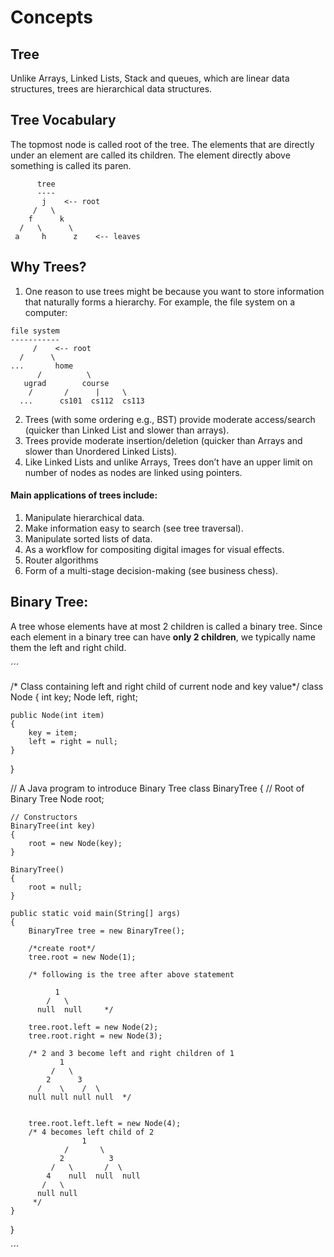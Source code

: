# Concepts

## Tree
Unlike Arrays, Linked Lists, Stack and queues, which are linear data structures, trees are hierarchical data structures.

## Tree Vocabulary 
The topmost node is called root of the tree. The elements that are directly under an element are called its children. The element directly above something is called its paren.
```
      tree
      ----
       j    <-- root
     /   \
    f      k  
  /   \      \
 a     h      z    <-- leaves
```

## Why Trees?

1. One reason to use trees might be because you want to store information that naturally forms a hierarchy. For example, the file system on a computer:
```
file system
-----------
     /    <-- root
  /      \
...       home
      /          \
   ugrad        course
    /       /      |     \
  ...      cs101  cs112  cs113  
```

2. Trees (with some ordering e.g., BST) provide moderate access/search (quicker than Linked List and slower than arrays).
3. Trees provide moderate insertion/deletion (quicker than Arrays and slower than Unordered Linked Lists).
4. Like Linked Lists and unlike Arrays, Trees don’t have an upper limit on number of nodes as nodes are linked using pointers.

#### Main applications of trees include:
1. Manipulate hierarchical data.
2. Make information easy to search (see tree traversal).
3. Manipulate sorted lists of data.
4. As a workflow for compositing digital images for visual effects.
5. Router algorithms
6. Form of a multi-stage decision-making (see business chess).


## Binary Tree: 
A tree whose elements have at most 2 children is called a binary tree. 
Since each element in a binary tree can have __only 2 children__, we typically name them the left and right child.

´´´

/* Class containing left and right child of current 
   node and key value*/
class Node 
{ 
    int key; 
    Node left, right; 
  
    public Node(int item) 
    { 
        key = item; 
        left = right = null; 
    } 
}
  
// A Java program to introduce Binary Tree 
class BinaryTree 
{ 
    // Root of Binary Tree 
    Node root; 
  
    // Constructors 
    BinaryTree(int key) 
    { 
        root = new Node(key); 
    } 
  
    BinaryTree() 
    { 
        root = null; 
    } 
  
    public static void main(String[] args) 
    { 
        BinaryTree tree = new BinaryTree(); 
  
        /*create root*/
        tree.root = new Node(1); 
  
        /* following is the tree after above statement 
  
              1 
            /   \ 
          null  null     */
  
        tree.root.left = new Node(2); 
        tree.root.right = new Node(3); 
  
        /* 2 and 3 become left and right children of 1 
               1 
             /   \ 
            2      3 
          /    \    /  \ 
        null null null null  */
  
  
        tree.root.left.left = new Node(4); 
        /* 4 becomes left child of 2 
                    1 
                /       \ 
               2          3 
             /   \       /  \ 
            4    null  null  null 
           /   \ 
          null null 
         */
    } 
} 

´´´
